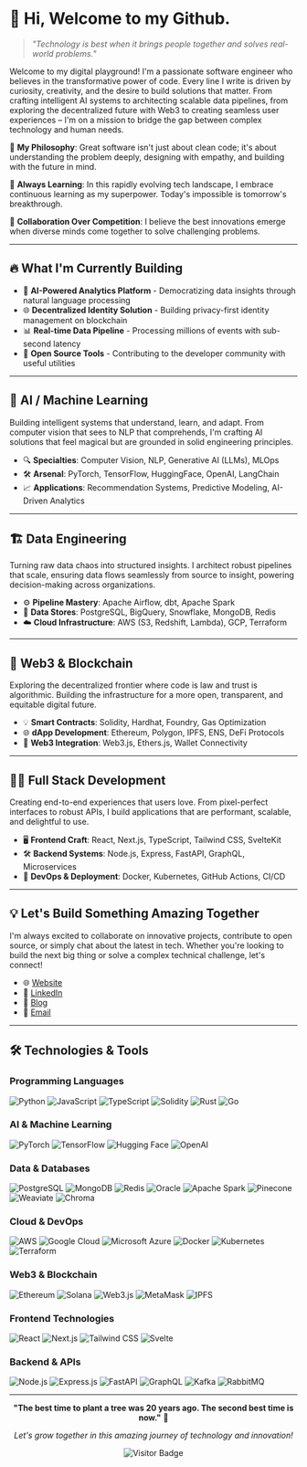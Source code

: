 # 👋 Hi, Welcome to my Github.

> _"Technology is best when it brings people together and solves real-world problems."_

Welcome to my digital playground! I'm a passionate software engineer who believes in the transformative power of code. Every line I write is driven by curiosity, creativity, and the desire to build solutions that matter. From crafting intelligent AI systems to architecting scalable data pipelines, from exploring the decentralized future with Web3 to creating seamless user experiences – I'm on a mission to bridge the gap between complex technology and human needs.

🚀 **My Philosophy**: Great software isn't just about clean code; it's about understanding the problem deeply, designing with empathy, and building with the future in mind.

🌱 **Always Learning**: In this rapidly evolving tech landscape, I embrace continuous learning as my superpower. Today's impossible is tomorrow's breakthrough.

🤝 **Collaboration Over Competition**: I believe the best innovations emerge when diverse minds come together to solve challenging problems.

---

## 🔥 What I'm Currently Building

- 🤖 **AI-Powered Analytics Platform** - Democratizing data insights through natural language processing
- 🌐 **Decentralized Identity Solution** - Building privacy-first identity management on blockchain
- 📊 **Real-time Data Pipeline** - Processing millions of events with sub-second latency
- 🎨 **Open Source Tools** - Contributing to the developer community with useful utilities

---

## 🧠 AI / Machine Learning

Building intelligent systems that understand, learn, and adapt. From computer vision that sees to NLP that comprehends, I'm crafting AI solutions that feel magical but are grounded in solid engineering principles.

- 🔍 **Specialties**: Computer Vision, NLP, Generative AI (LLMs), MLOps
- 🛠 **Arsenal**: PyTorch, TensorFlow, HuggingFace, OpenAI, LangChain
- 📈 **Applications**: Recommendation Systems, Predictive Modeling, AI-Driven Analytics

---

## 🏗️ Data Engineering

Turning raw data chaos into structured insights. I architect robust pipelines that scale, ensuring data flows seamlessly from source to insight, powering decision-making across organizations.

- ⚙️ **Pipeline Mastery**: Apache Airflow, dbt, Apache Spark
- 🧱 **Data Stores**: PostgreSQL, BigQuery, Snowflake, MongoDB, Redis
- ☁️ **Cloud Infrastructure**: AWS (S3, Redshift, Lambda), GCP, Terraform

---

## 🔗 Web3 & Blockchain

Exploring the decentralized frontier where code is law and trust is algorithmic. Building the infrastructure for a more open, transparent, and equitable digital future.

- 💡 **Smart Contracts**: Solidity, Hardhat, Foundry, Gas Optimization
- 🌐 **dApp Development**: Ethereum, Polygon, IPFS, ENS, DeFi Protocols
- 🔐 **Web3 Integration**: Web3.js, Ethers.js, Wallet Connectivity

---

## 🧑‍💻 Full Stack Development

Creating end-to-end experiences that users love. From pixel-perfect interfaces to robust APIs, I build applications that are performant, scalable, and delightful to use.

- 🖥️ **Frontend Craft**: React, Next.js, TypeScript, Tailwind CSS, SvelteKit
- 🛠 **Backend Systems**: Node.js, Express, FastAPI, GraphQL, Microservices
- 🧪 **DevOps & Deployment**: Docker, Kubernetes, GitHub Actions, CI/CD

---

## 💡 Let's Build Something Amazing Together

I'm always excited to collaborate on innovative projects, contribute to open source, or simply chat about the latest in tech. Whether you're looking to build the next big thing or solve a complex technical challenge, let's connect!

- 🌐 [Website](https://quietnode.tech)
- 💼 [LinkedIn](https://linkedin.com/in/taku-yamamoto-a77b54351)
- 📝 [Blog](https://quietnode.tech)
- 📧 [Email](takuyamamoto@quietnode.tech)

---

## 🛠️ Technologies & Tools

### Programming Languages

![Python](https://img.shields.io/badge/Python-3776AB?style=for-the-badge&logo=python&logoColor=white)
![JavaScript](https://img.shields.io/badge/JavaScript-F7DF1E?style=for-the-badge&logo=javascript&logoColor=black)
![TypeScript](https://img.shields.io/badge/TypeScript-007ACC?style=for-the-badge&logo=typescript&logoColor=white)
![Solidity](https://img.shields.io/badge/Solidity-363636?style=for-the-badge&logo=solidity&logoColor=white)
![Rust](https://img.shields.io/badge/Rust-000000?style=for-the-badge&logo=rust&logoColor=white)
![Go](https://img.shields.io/badge/Go-00ADD8?style=for-the-badge&logo=go&logoColor=white)

### AI & Machine Learning

![PyTorch](https://img.shields.io/badge/PyTorch-EE4C2C?style=for-the-badge&logo=pytorch&logoColor=white)
![TensorFlow](https://img.shields.io/badge/TensorFlow-FF6F00?style=for-the-badge&logo=tensorflow&logoColor=white)
![Hugging Face](https://img.shields.io/badge/🤗_Hugging_Face-FFD21E?style=for-the-badge&logoColor=black)
![OpenAI](https://img.shields.io/badge/OpenAI-412991?style=for-the-badge&logo=openai&logoColor=white)

### Data & Databases

![PostgreSQL](https://img.shields.io/badge/PostgreSQL-316192?style=for-the-badge&logo=postgresql&logoColor=white)
![MongoDB](https://img.shields.io/badge/MongoDB-4EA94B?style=for-the-badge&logo=mongodb&logoColor=white)
![Redis](https://img.shields.io/badge/Redis-DC382D?style=for-the-badge&logo=redis&logoColor=white)
![Oracle](https://img.shields.io/badge/Oracle-F80000?style=for-the-badge&logo=oracle&logoColor=white)
![Apache Spark](https://img.shields.io/badge/Apache_Spark-E25A1C?style=for-the-badge&logo=apache-spark&logoColor=white)
![Pinecone](https://img.shields.io/badge/Pinecone-000000?style=for-the-badge&logo=pinecone&logoColor=white)
![Weaviate](https://img.shields.io/badge/Weaviate-00D4FF?style=for-the-badge&logo=weaviate&logoColor=white)
![Chroma](https://img.shields.io/badge/Chroma-FF6B6B?style=for-the-badge&logo=chroma&logoColor=white)

### Cloud & DevOps

![AWS](https://img.shields.io/badge/Amazon_AWS-232F3E?style=for-the-badge&logo=amazon-aws&logoColor=white)
![Google Cloud](https://img.shields.io/badge/Google_Cloud-4285F4?style=for-the-badge&logo=google-cloud&logoColor=white)
![Microsoft Azure](https://img.shields.io/badge/Microsoft_Azure-0078D4?style=for-the-badge&logo=microsoft-azure&logoColor=white)
![Docker](https://img.shields.io/badge/Docker-2496ED?style=for-the-badge&logo=docker&logoColor=white)
![Kubernetes](https://img.shields.io/badge/Kubernetes-326ce5?style=for-the-badge&logo=kubernetes&logoColor=white)
![Terraform](https://img.shields.io/badge/Terraform-623CE4?style=for-the-badge&logo=terraform&logoColor=white)

### Web3 & Blockchain

![Ethereum](https://img.shields.io/badge/Ethereum-3C3C3D?style=for-the-badge&logo=ethereum&logoColor=white)
![Solana](https://img.shields.io/badge/Solana-9945FF?style=for-the-badge&logo=solana&logoColor=white)
![Web3.js](https://img.shields.io/badge/Web3.js-F16822?style=for-the-badge&logo=web3.js&logoColor=white)
![MetaMask](https://img.shields.io/badge/MetaMask-F6851B?style=for-the-badge&logo=metamask&logoColor=white)
![IPFS](https://img.shields.io/badge/IPFS-65C2CB?style=for-the-badge&logo=ipfs&logoColor=black)

### Frontend Technologies

![React](https://img.shields.io/badge/React-20232A?style=for-the-badge&logo=react&logoColor=61DAFB)
![Next.js](https://img.shields.io/badge/Next.js-000000?style=for-the-badge&logo=next.js&logoColor=white)
![Tailwind CSS](https://img.shields.io/badge/Tailwind_CSS-38B2AC?style=for-the-badge&logo=tailwind-css&logoColor=white)
![Svelte](https://img.shields.io/badge/Svelte-4A4A55?style=for-the-badge&logo=svelte&logoColor=FF3E00)

### Backend & APIs

![Node.js](https://img.shields.io/badge/Node.js-43853D?style=for-the-badge&logo=node.js&logoColor=white)
![Express.js](https://img.shields.io/badge/Express.js-404D59?style=for-the-badge&logo=express&logoColor=white)
![FastAPI](https://img.shields.io/badge/FastAPI-005571?style=for-the-badge&logo=fastapi&logoColor=white)
![GraphQL](https://img.shields.io/badge/GraphQL-E10098?style=for-the-badge&logo=graphql&logoColor=white)
![Kafka](https://img.shields.io/badge/Apache_Kafka-231F20?style=for-the-badge&logo=apache-kafka&logoColor=white)
![RabbitMQ](https://img.shields.io/badge/RabbitMQ-FF6600?style=for-the-badge&logo=rabbitmq&logoColor=white)

---

<div align="center">
  
**"The best time to plant a tree was 20 years ago. The second best time is now."** 🌳

_Let's grow together in this amazing journey of technology and innovation!_

![Visitor Badge](https://visitor-badge.laobi.icu/badge?page_id=takuyamamoto)

</div>
